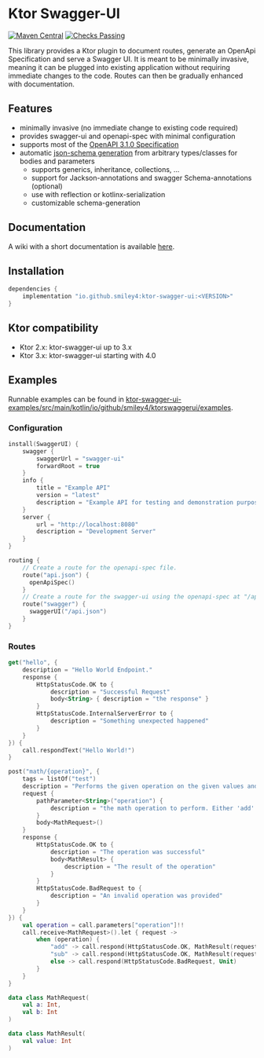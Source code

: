# Ktor Swagger-UI

[![Maven Central](https://maven-badges.herokuapp.com/maven-central/io.github.smiley4/ktor-swagger-ui/badge.svg)](https://search.maven.org/artifact/io.github.smiley4/ktor-swagger-ui)
[![Checks Passing](https://github.com/SMILEY4/ktor-swagger-ui/actions/workflows/checks.yml/badge.svg?branch=develop)](https://github.com/SMILEY4/ktor-swagger-ui/actions/workflows/checks.yml)

This library provides a Ktor plugin to document routes, generate an OpenApi Specification and serve a Swagger UI. It is meant to be  minimally invasive, meaning it can be plugged into existing application without requiring immediate changes to the code. Routes can then be gradually enhanced with documentation.


## Features

- minimally invasive (no immediate change to existing code required)
- provides swagger-ui and openapi-spec with minimal configuration
- supports most of the [OpenAPI 3.1.0 Specification](https://swagger.io/specification/)
- automatic [json-schema generation](https://github.com/SMILEY4/schema-kenerator) from arbitrary types/classes for bodies and parameters
  - supports generics, inheritance, collections, ... 
  - support for Jackson-annotations and swagger Schema-annotations (optional) 
  - use with reflection or kotlinx-serialization
  - customizable schema-generation


## Documentation

A wiki with a short documentation is available [here](https://github.com/SMILEY4/ktor-swagger-ui/wiki).


## Installation

```kotlin
dependencies {
    implementation "io.github.smiley4:ktor-swagger-ui:<VERSION>"
}
```


## Ktor compatibility

- Ktor 2.x: ktor-swagger-ui up to 3.x
- Ktor 3.x: ktor-swagger-ui starting with 4.0


## Examples

Runnable examples can be found in [ktor-swagger-ui-examples/src/main/kotlin/io/github/smiley4/ktorswaggerui/examples](https://github.com/SMILEY4/ktor-swagger-ui/tree/release/ktor-swagger-ui-examples/src/main/kotlin/io/github/smiley4/ktorswaggerui/examples).


### Configuration

```kotlin
install(SwaggerUI) {
    swagger {
        swaggerUrl = "swagger-ui"
        forwardRoot = true
    }
    info {
        title = "Example API"
        version = "latest"
        description = "Example API for testing and demonstration purposes."
    }
    server {
        url = "http://localhost:8080"
        description = "Development Server"
    }
}
```
```kotlin
routing {
    // Create a route for the openapi-spec file.
    route("api.json") {
      openApiSpec()
    }
    // Create a route for the swagger-ui using the openapi-spec at "/api.json".
    route("swagger") {
      swaggerUI("/api.json")
    }
}
```

### Routes

```kotlin
get("hello", {
    description = "Hello World Endpoint."
    response {
        HttpStatusCode.OK to {
            description = "Successful Request"
            body<String> { description = "the response" }
        }
        HttpStatusCode.InternalServerError to {
            description = "Something unexpected happened"
        }
    }
}) {
    call.respondText("Hello World!")
}
```

```kotlin
post("math/{operation}", {
    tags = listOf("test")
    description = "Performs the given operation on the given values and returns the result"
    request {
        pathParameter<String>("operation") {
            description = "the math operation to perform. Either 'add' or 'sub'"
        }
        body<MathRequest>()
    }
    response {
        HttpStatusCode.OK to {
            description = "The operation was successful"
            body<MathResult> {
                description = "The result of the operation"
            }
        }
        HttpStatusCode.BadRequest to {
            description = "An invalid operation was provided"
        }
    }
}) {
    val operation = call.parameters["operation"]!!
    call.receive<MathRequest>().let { request ->
        when (operation) {
            "add" -> call.respond(HttpStatusCode.OK, MathResult(request.a + request.b))
            "sub" -> call.respond(HttpStatusCode.OK, MathResult(request.a - request.b))
            else -> call.respond(HttpStatusCode.BadRequest, Unit)
        }
    }
}

data class MathRequest(
    val a: Int,
    val b: Int
)

data class MathResult(
    val value: Int
)
```


